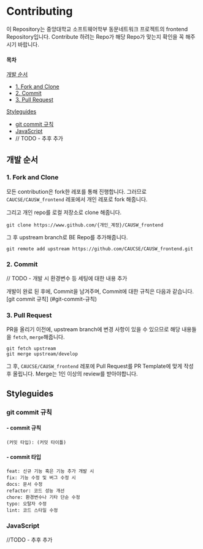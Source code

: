 # Contributing

이 Repository는 중앙대학교 소프트웨어학부 동문네트워크 프로젝트의 frontend Repository입니다.
Contribute 하려는 Repo가 해당 Repo가 맞는지 확인을 꼭 해주시기 바랍니다.

#### 목차
[개발 순서](#개발-순서)
* [1. Fork and Clone](#1-fork-and-clone)
* [2. Commit](#2-commit)
* [3. Pull Request](#3-pull-request)

[Styleguides](#styleguides)
* [git commit 규칙](#git-commit-규칙)
* [JavaScript](#javaScript)
* // TODO - 추후 추가


## 개발 순서
### 1. Fork and Clone
모든 contribution은 fork한 레포를 통해 진행합니다.
그러므로 `CAUCSE/CAUSW_frontend` 레포에서 개인 레포로 fork 해줍니다.

그리고 개인 repo를 로컬 저장소로 clone 해줍니다.
```shell
git clone https://www.github.com/{개인_계정}/CAUSW_frontend
```
그 후 upstream branch로 BE Repo를 추가해줍니다.
```shell
git remote add upstream https://github.com/CAUCSE/CAUSW_frontend.git
```

### 2. Commit
// TODO - 개발 시 환경변수 등 세팅에 대한 내용 추가

개발이 완료 된 후에, Commit을 남겨주며, Commit에 대한 규칙은 다음과 같습니다.
[git commit 규칙] (#git-commit-규칙)


### 3. Pull Request
PR을 올리기 이전에, upstream branch에 변경 사항이 있을 수 있으므로 해당 내용들을 `fetch`, `merge`해줍니다.
```shell
git fetch upstream
git merge upstream/develop
```

그 후, `CAUCSE/CAUSW_frontend` 레포에 Pull Request를 PR Template에 맞게 작성 후 올립니다.
Merge는 1인 이상의 review를 받아야합니다.

## Styleguides
### git commit 규칙
#### - commit 규칙
```
(커밋 타입): (커밋 타이틀)
```
#### - commit 타입
```
feat: 신규 기능 혹은 기능 추가 개발 시
fix: 기능 수정 및 버그 수정 시
docs: 문서 수정
refactor: 코드 성능 개선
chore: 환경변수나 기타 단순 수정
typo: 오탈자 수정
lint: 코드 스타일 수정
```
### JavaScript
//TODO - 추후 추가
